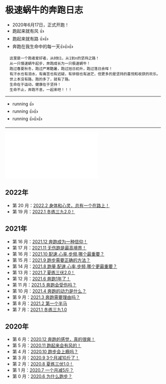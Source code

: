 # 极速蜗牛的奔跑日志
- 2020年6月17日，正式开跑！
- 跑起来就有风 :+1:
- 跑起来就有路 :+1::+1:
- 奔跑在我生命中的每一天:+1::+1::+1:
```
  这里是一个跑者爱好者，从0到1，从1到n的坚持之路！
  从一只慢速蜗牛起步，奔跑成长为一只极速蜗牛！
  跑过春夏秋冬，跑过严寒酷暑，跑过旭日初升，跑过落日余晖！
  有汗水也有泪水，有痛苦也有迟疑，有徘徊也有迷茫，但更多的是坚持的喜悦和收获的欢乐。
  世上本没有路，跑的多了，就有了路。
  生命在于运动，健康在于坚持！
  生命不止，奔跑不息，一起来吧！！！
```
***
- running 👍
- running 👍:+1:
- running 👍:+1::+1:
***
![我的奔跑日志](./running.md)

## 2022年
- 第 20 月：[2022.2 身体和心灵，总有一个在路上！](./sport/month-202202.md)
- 第 19 月：[2022.1 冬练三九2.0！](./sport/月报_202201.md)

## 2021年
- 第 16 月：[2021.12 奔跑成为一种信仰！](./sport/月报_202112.md)
- 第 17 月：[2021.11 无伤跑是最高境界！](./sport/月报_202111.md)
- 第 16 月：[2021.10 配速,心率,步频,哪个最重要？](./sport/月报_202110.md)
- 第 15 月：[2021.9 跑步需要正确的方法？](./sport/月报_202109.md)
- 第 14 月：[2021.8 跑量,配速,心率,步频,哪个更最重要？](./sport/月报_202108.md)
- 第 13 月：[2021.7 夏练三伏2.0！](./sport/月报_202107.md)
- 第 12 月：[2021.6 奔跑1年了！](./sport/月报_202106.md)
- 第 11 月：[2021.5 奔跑会受伤吗？](./sport/月报_202105.md)
- 第 10 月：[2021.4 奔跑的动力是什么？](./sport/月报_202104.md)
- 第 9 月：[2021.3 奔跑需要理由吗？](./sport/月报_202103.md)
- 第 8 月：[2021.2 第一个半马](./sport/月报_202102.md)
- 第 7 月：[2021.1 冬练三九1.0](./sport/月报_202101.md)

## 2020年
- 第 6 月：[2020.12 奔跑的感觉，真的很爽！](./sport/月报_202012.md)
- 第 5 月：[2020.11 跑起来会有风的！](./sport/月报_202011.md)
- 第 4 月：[2020.10 跑步会上瘾吗？](./sport/月报_202010.md)
- 第 3 月：[2020.9 3个月减10斤了！](./sport/月报_202009.md)
- 第 2 月：[2020.8 夏练三伏1.0！](./sport/月报_202008.md)
- 第 1 月：[2020.7 一个月减5斤？](./sport/月报_202007.md)
- 第 0 月：[2020.6 为什么跑步？](./sport/月报_202006.md)
